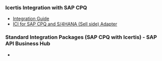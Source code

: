 

### Icertis Integration with SAP CPQ
* [Integration Guide](https://hub.sap.com/odata/1.0/catalog.svc/Files('462589eef8cf447195b38016e0fe0c7a')/$value#:~:text=The%20ICI%20for%20SAP%20CPQ%20with)
* [ICI for SAP CPQ and S/4HANA (Sell side) Adapter](https://ici-us-wiki01.icertis.com/ICIHelp8.2/index.php?title=ICI_for_SAP_CPQ#:~:text=SAP%20CPQ%20provides%20a%20rich%20customer)


### Standard Integration Packages (SAP CPQ with Icertis) - SAP API Business Hub
* 
